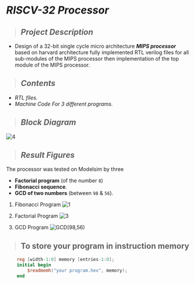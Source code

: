 # _**RISCV-32 Processor**_
> ## _Project Description_
   * Design of a 32-bit single cycle micro architecture **_MIPS processor_** based on harvard architecture fully implemented RTL verilog files for all sub-modules of the MIPS processor then implementation of the top module of the MIPS processor.
> ## _Contents_
   * _RTL files._
   * _Machine Code For 3 different programs._


> ## _Block Diagram_
![4](https://user-images.githubusercontent.com/67025780/222915750-254d5014-11f3-4366-93f0-0273003a659c.PNG)

> ## _Result Figures_
The processor was tested on Modelsim by three
* **Factorial program** (of the number `8`)
* **Fibonacci sequence**.
* **GCD of two numbers** (between `98` & `56`).

1. Fibonacci Program
![1](https://user-images.githubusercontent.com/67025780/222915818-4170992a-b2f8-4a87-a7be-cd404d411eaa.PNG)

2. Factorial Program
![3](https://user-images.githubusercontent.com/67025780/222915822-6406c0e8-1c56-43d8-926e-2d874d24ec3c.PNG)

3. GCD Program
![GCD(98,56)](https://user-images.githubusercontent.com/67025780/223853300-87dc2b32-ad77-42ee-9a7b-4c20033fb26c.PNG)

> ## __To store your program in instruction memory__
```verilog
    reg [width-1:0] memory [entries-1:0];
    initial begin
        $readmemh("your program.hex", memory);
    end
```


